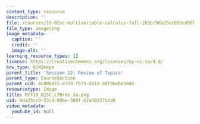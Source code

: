 ```yaml
---
content_type: resource
description: ''
file: /courses/18-02sc-multivariable-calculus-fall-2010/9da25cc053cd99be300fb2a40227d2d8_MIT18_02SC_L7Brds_3a.png
file_type: image/png
image_metadata:
  caption: ''
  credit: ''
  image-alt: ''
learning_resource_types: []
license: https://creativecommons.org/licenses/by-nc-sa/4.0/
ocw_type: OCWImage
parent_title: 'Session 22: Review of Topics'
parent_type: CourseSection
parent_uid: 4c00bd72-d37d-f573-d815-a9f9bebd50d6
resourcetype: Image
title: MIT18_02SC_L7Brds_3a.png
uid: 9da25cc0-53cd-99be-300f-b2a40227d2d8
video_metadata:
  youtube_id: null
---
```

